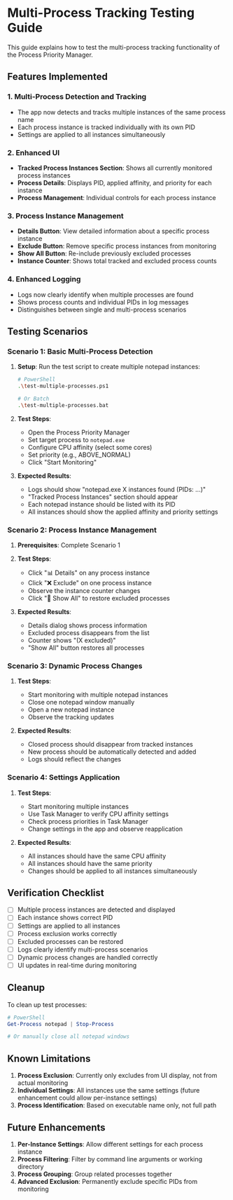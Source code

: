 # Multi-Process Tracking Testing Guide

This guide explains how to test the multi-process tracking functionality of the Process Priority Manager.

## Features Implemented

### 1. Multi-Process Detection and Tracking
- The app now detects and tracks multiple instances of the same process name
- Each process instance is tracked individually with its own PID
- Settings are applied to all instances simultaneously

### 2. Enhanced UI
- **Tracked Process Instances Section**: Shows all currently monitored process instances
- **Process Details**: Displays PID, applied affinity, and priority for each instance
- **Process Management**: Individual controls for each process instance

### 3. Process Instance Management
- **Details Button**: View detailed information about a specific process instance
- **Exclude Button**: Remove specific process instances from monitoring
- **Show All Button**: Re-include previously excluded processes
- **Instance Counter**: Shows total tracked and excluded process counts

### 4. Enhanced Logging
- Logs now clearly identify when multiple processes are found
- Shows process counts and individual PIDs in log messages
- Distinguishes between single and multi-process scenarios

## Testing Scenarios

### Scenario 1: Basic Multi-Process Detection

1. **Setup**: Run the test script to create multiple notepad instances:
   ```bash
   # PowerShell
   .\test-multiple-processes.ps1
   
   # Or Batch
   .\test-multiple-processes.bat
   ```

2. **Test Steps**:
   - Open the Process Priority Manager
   - Set target process to `notepad.exe`
   - Configure CPU affinity (select some cores)
   - Set priority (e.g., ABOVE_NORMAL)
   - Click "Start Monitoring"

3. **Expected Results**:
   - Logs should show "notepad.exe X instances found (PIDs: ...)"
   - "Tracked Process Instances" section should appear
   - Each notepad instance should be listed with its PID
   - All instances should show the applied affinity and priority settings

### Scenario 2: Process Instance Management

1. **Prerequisites**: Complete Scenario 1

2. **Test Steps**:
   - Click "📊 Details" on any process instance
   - Click "❌ Exclude" on one process instance
   - Observe the instance counter changes
   - Click "🔄 Show All" to restore excluded processes

3. **Expected Results**:
   - Details dialog shows process information
   - Excluded process disappears from the list
   - Counter shows "(X excluded)"
   - "Show All" button restores all processes

### Scenario 3: Dynamic Process Changes

1. **Test Steps**:
   - Start monitoring with multiple notepad instances
   - Close one notepad window manually
   - Open a new notepad instance
   - Observe the tracking updates

2. **Expected Results**:
   - Closed process should disappear from tracked instances
   - New process should be automatically detected and added
   - Logs should reflect the changes

### Scenario 4: Settings Application

1. **Test Steps**:
   - Start monitoring multiple instances
   - Use Task Manager to verify CPU affinity settings
   - Check process priorities in Task Manager
   - Change settings in the app and observe reapplication

2. **Expected Results**:
   - All instances should have the same CPU affinity
   - All instances should have the same priority
   - Changes should be applied to all instances simultaneously

## Verification Checklist

- [ ] Multiple process instances are detected and displayed
- [ ] Each instance shows correct PID
- [ ] Settings are applied to all instances
- [ ] Process exclusion works correctly
- [ ] Excluded processes can be restored
- [ ] Logs clearly identify multi-process scenarios
- [ ] Dynamic process changes are handled correctly
- [ ] UI updates in real-time during monitoring

## Cleanup

To clean up test processes:

```powershell
# PowerShell
Get-Process notepad | Stop-Process

# Or manually close all notepad windows
```

## Known Limitations

1. **Process Exclusion**: Currently only excludes from UI display, not from actual monitoring
2. **Individual Settings**: All instances use the same settings (future enhancement could allow per-instance settings)
3. **Process Identification**: Based on executable name only, not full path

## Future Enhancements

1. **Per-Instance Settings**: Allow different settings for each process instance
2. **Process Filtering**: Filter by command line arguments or working directory
3. **Process Grouping**: Group related processes together
4. **Advanced Exclusion**: Permanently exclude specific PIDs from monitoring
